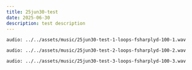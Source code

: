 ```yaml
---
title: 25jun30-test
date: 2025-06-30
description: test description
---
```


`audio: ../../assets/music/25jun30-test-1-loops-fsharplyd-100-1.wav`

`audio: ../../assets/music/25jun30-test-2-loops-fsharplyd-100-2.wav`

`audio: ../../assets/music/25jun30-test-3-loops-fsharplyd-100-3.wav`
